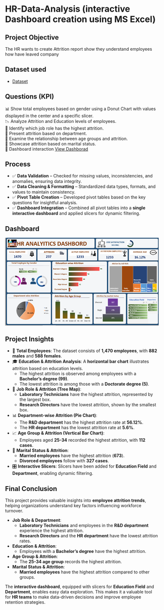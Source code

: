 # HR-Data-Analysis (interactive Dashboard creation using MS Excel)
## Project Objective
The HR wants to create Attrition report show they understand employees how have leaved company 

## Dataset used 
- <a href="https://github.com/RohitKumar649/HR-Excel-Project/blob/main/HR%20Excel%20Data%20%26%20Project.xlsx">Dataset</a>


## Questions (KPI)
📊 Show total employees based on gender using a Donut Chart with values displayed in the center and a specific slicer.<br />
📉 Analyze Attrition and Education levels of employees.<br />
💼 Identify which job role has the highest attrition.<br />
🏢 Present attrition based on department.<br />
📆 Examine the relationship between age groups and attrition.<br />
💍 Showcase attrition based on marital status.<br />
🔗 Dashboard interaction <a href="https://github.com/RohitKumar649/HR-Excel-Dashboard/blob/main/Screenshot%20HR%20Deshbord.png">View Dashborad</a>


## Process  
- ✅ **Data Validation** – Checked for missing values, inconsistencies, and anomalies, ensuring data integrity.  
- ✅ **Data Cleaning & Formatting** – Standardized data types, formats, and values to maintain consistency.  
- ✅ **Pivot Table Creation** – Developed pivot tables based on the key questions for insightful analysis.  
- ✅ **Dashboard Integration** – Combined all pivot tables into a **single interactive dashboard** and applied slicers for dynamic filtering. 

## Dashboard
![Screenshot (495)](https://github.com/RohitKumar649/HR-Excel-Dashboard/blob/main/Screenshot%20HR%20Deshbord.png)

## Project Insights  

- 👥 **Total Employees**: The dataset consists of **1,470 employees**, with **882 males** and **588 females**.  
- 🎓 **Education & Attrition Analysis**: A **horizontal bar chart** illustrates attrition based on education levels.  
  - The highest attrition is observed among employees with a **Bachelor’s degree (99)**.  
  - The lowest attrition is among those with a **Doctorate degree (5)**.  
- 🌳 **Job Role & Attrition (Tree Map)**:  
  - **Laboratory Technicians** have the highest attrition, represented by the largest box.  
  - **Research Directors** have the lowest attrition, shown by the smallest box.  
- 📊 **Department-wise Attrition (Pie Chart)**:  
  - The **R&D department** has the highest attrition rate at **56.12%**.  
  - The **HR department** has the lowest attrition rate at **5.6%**.  
- 📈 **Age Group & Attrition (Vertical Bar Chart)**:  
  - Employees aged **25-34** recorded the highest attrition, with **112 cases**.  
- 💍 **Marital Status & Attrition**:  
  - **Married employees** have the highest attrition (**673**).  
  - **Divorced employees** follow with **327 cases**.  
- 🎛 **Interactive Slicers**: Slicers have been added for **Education Field** and **Department**, enabling dynamic filtering.
  
## Final Conclusion  

This project provides valuable insights into **employee attrition trends**, helping organizations understand key factors influencing workforce turnover.  

- **Job Role & Department**:  
  - **Laboratory Technicians** and employees in the **R&D department** experience the highest attrition.  
  - **Research Directors** and the **HR department** have the lowest attrition rates.  
- **Education & Attrition**:  
  - Employees with a **Bachelor’s degree** have the highest attrition.  
- **Age Group & Attrition**:  
  - The **25-34 age group** records the highest attrition.  
- **Marital Status & Attrition**:  
  - **Married employees** have the highest attrition compared to other groups.  

The **interactive dashboard**, equipped with slicers for **Education Field** and **Department**, enables easy data exploration. This makes it a valuable tool for **HR teams** to make data-driven decisions and improve employee retention strategies.  



